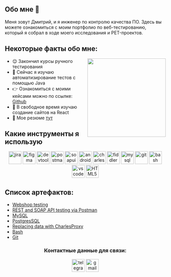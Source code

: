 <h2>Обо мне 🚀</h2>
<p> Меня зовут Дмитрий, и я инженер по контролю качества ПО. Здесь вы можете ознакомиться с моим портфолио по веб-тестированию, который я собрал в ходе моего исследования и PET-проектов.</p> 

<h2>Некоторые факты обо мне: </h2>
<ul>
<img align="right" src="https://i.pinimg.com/originals/c5/ef/b4/c5efb4d3fe9c3aea5e32fa31575869a4.gif" height="245">
<li>😌 Закончил курсы ручного тестирования</li>
<li>🧐 Сейчас я изучаю автоматизирование тестов с помощью Java</li>
<li>👉 Ознакомиться с моими кейсами можно по ссылке: <a href="https://github.com/dekorch">Github</a></li> </li>
<li>📖 В свободное время изучаю создание сайтов на React</li>
<li>📙 Мое резюме <a href="https://spb.hh.ru/resume/d955f268ff0db979ef0039ed1f79544e6b744e">тут</a></li> 
</ul>
<p></p>
<h2>Какие инструменты я использую</h2>
<p align="center">
<img src="https://cdn.jsdelivr.net/gh/devicons/devicon/icons/jira/jira-original.svg" title="jira" alt="jira" width="40" height="40"/>
<img src="https://cdn.jsdelivr.net/gh/devicons/devicon/icons/figma/figma-original.svg" title="figma" alt="figma" width="40" height="40"/>
<img src="https://d33wubrfki0l68.cloudfront.net/38b5c953a4667366685d55db55d057c86db1fc54/a0fdc/static/acae6b24d940347661ca901ea07f47c1/chrome-dev-logo-icon.png" title="devtools" alt="devtools" width="40" height="40"/>
<img src="https://www.svgrepo.com/show/354202/postman-icon.svg" title="postman" alt="postman" width="40" height="40"/>
<img src="https://encrypted-tbn0.gstatic.com/images?q=tbn:ANd9GcTDLj-17hLuPse4K5lo4VLNFRn89rjLSB-KKIZMdNjB0Q&s" title="soapui" alt="soapui" width="40" height="40"/>
 <img src="https://cdn.jsdelivr.net/gh/devicons/devicon/icons/androidstudio/androidstudio-original.svg" title="android-studio" alt="android-studio" width="40" height="40"/>
<img src="https://cdn.icon-icons.com/icons2/3053/PNG/512/charles_proxy_macos_bigsur_icon_190302.png" title="charles-proxy" alt="charles-proxy" width="40" height="40"/>
<img src="https://www.megaleechers.com/storage/Fiddler-Everywhere-Icon.png" title="fiddler" alt="fiddler" width="40" height="40"/>
<img src="https://cdn.jsdelivr.net/gh/devicons/devicon/icons/mysql/mysql-original.svg" title="mysql" alt="mysql" width="40" height="40"/>
<img src="https://cdn.jsdelivr.net/gh/devicons/devicon/icons/git/git-original.svg" title="git" alt="git" width="40" height="40"/>
<img src="https://upload.wikimedia.org/wikipedia/commons/thumb/4/4b/Bash_Logo_Colored.svg/1024px-Bash_Logo_Colored.svg.png?20180723054350" title="bash" alt="bash" width="40" height="40"/>
<img src="https://cdn.jsdelivr.net/gh/devicons/devicon/icons/vscode/vscode-original.svg" title="vscode" alt="vscode" width="40" height="40"/>
<img src="https://cdn-icons-png.flaticon.com/512/919/919827.png" title="HTML5" alt="HTML5" width="40" height="40"/>
</p>
<h2>Список артефактов: </h2>
<p> 
 <ul>
<li>  <a href="?">Webshop testing</a>  </li>
<li>  <a href="?"> REST and SOAP API testing via Postman </a>   </li>
<li> <a href="?">MySQL</a>   </li>
<li>  <a href="?">PostgresSQL</a>  </li>
<li> <a href="?">Replacing data with CharlesProxy</a>  </li>
<li> <a href="?"> Bash </a>  </li>
<li> <a href="?"> Git </a> </li>
</ul>
</p>
<h3 align="center">Контактные данные для связи: </h3>
<p align="center">
<a href= "https://t.me/olyaskh"><img src="https://img.icons8.com/?size=512&id=63306&format=png" width="40" height="40" alt="telegram"/></a>
<a href= "mailto:dmitriygranz@gmail.com"><img src="https://img.icons8.com/?size=512&id=P7UIlhbpWzZm&format=png" width="40" height="40" alt="gmail"/></a>
</p>

